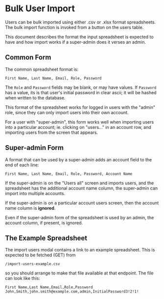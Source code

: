 # Bulk User Import

Users can be bulk imported using either .csv or .xlsx format spreadsheets.
The bulk import function is invoked from a button on the users table.

This document describes the format the input spreadsheet is expected to have
and how import works if a super-admin does it verses an admin.

## Common Form

The common spreadsheet format is:

    First Name, Last Name, Email, Role, Password

The `Role` and `Password` fields may be blank, or may have values.  If `Password` has a value, its is
that user's initial password in clear ascii; it will be hashed when written to the database.

This format of the spreadsheet works for logged in users with the "admin" role, since they can only
import users into their own account.

For a user with "super-admin", this form works well when importing users into a particular account; ie.
clicking on "users..." in an account row, and importing users from the screen that appears.

## Super-admin Form

A format that can be used by a super-admin adds an account field to the end of each line:

    First Name, Last Name, Email, Role, Password, Account Name

If the super-admin is on the "Users all" screen and imports users, and the spreadsheet has the additional
account name column, the super-admin can import into multiple accounts.

If the super-admin is on a particular account users screen, then the account name column is **ignored**.

Even if the super-admin form of the spreadsheet is used by an admin, the account column, if present, is
ignored.

## The Example Spreadsheet

The import users modal contains a link to an example spreadsheet.  This is expected to be fetched (GET) from

    /import-users-example.csv

so you should arrange to make that file available at that endpoint.  The file can look like this:

    First Name,Last Name,Email,Role,Password
    John,Smith,john.smith@example.com,admin,InitialPassword3!2!1!
